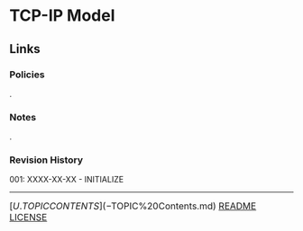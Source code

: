 # TCP-IP Model

## Links
### Policies
.
### Notes
.
### Revision History
001: XXXX-XX-XX - INITIALIZE

---
<font size=3>[$U.TOPIC CONTENTS](-%20$TOPIC%20Contents.md)
[README](README.md)
[LICENSE](LICENSE)<font>